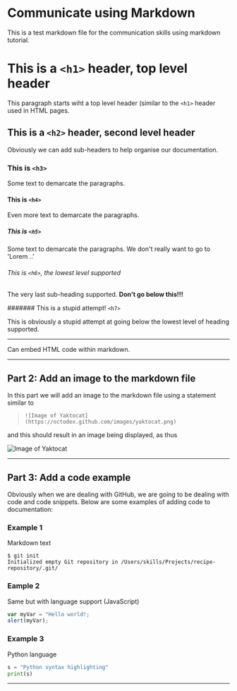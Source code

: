 # Communicate using Markdown
This is a test markdown file for the communication skills using markdown tutorial.

# This is a `<h1>` header, top level header
This paragraph starts wiht a top level header (similar to the `<h1>` header used in HTML pages.

## This is a `<h2>` header, second level header
Obviously we can add sub-headers to help organise our documentation.

### This is `<h3>`
Some text to demarcate the paragraphs.

#### This is `<h4>`
Even more text to demarcate the paragraphs.

##### This is `<h5>`
Some text to demarcate the paragraphs. We don't really want to go to 'Lorem ..'

###### This is `<h6>`, the lowest level supported
The very last sub-heading supported. **Don't go below this!!!**

####### This is a stupid attempt! `<h7>`

This is obviously a stupid attempt at going below the lowest level of heading supported.
<hr>
Can embed HTML code within markdown.
<hr>

## Part 2: Add an image to the markdown file
In this part we will add an image to the markdown file using a statement similar to

 >`![Image of Yaktocat](https://octodex.github.com/images/yaktocat.png)`
 
and this should result in an image being displayed, as thus

![Image of Yaktocat](https://github.com/user-attachments/assets/7ed10dff-5549-453e-8cb8-7f46a04e61fd)

<hr>

## Part 3: Add a code example
Obviously when we are dealing with GitHub, we are going to be dealing with code and code snippets. Below are some examples of
adding code to documentation:

### Example 1
Markdown text
```
$ git init
Initialized empty Git repository in /Users/skills/Projects/recipe-repository/.git/
```

### Eample 2
Same but with language support (JavaScript)
```javascript
var myVar = "Hello world!;
alert(myVar);
```

### Example 3
Python language
```python
s = "Python syntax highlighting"
print(s)
```

---
